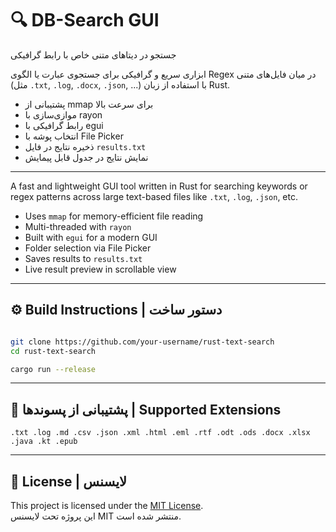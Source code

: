 # 🔍 DB-Search GUI 
جستجو در دیتاهای متنی خاص با رابط گرافیکی


ابزاری سریع و گرافیکی برای جستجوی عبارت یا الگوی Regex در میان فایل‌های متنی (مثل `.txt`, `.log`, `.docx`, `.json`, ...) با استفاده از زبان Rust.  
- پشتیبانی از mmap برای سرعت بالا  
- موازی‌سازی با rayon  
- رابط گرافیکی با egui  
- انتخاب پوشه با File Picker  
- ذخیره نتایج در فایل `results.txt`  
- نمایش نتایج در جدول قابل پیمایش

---



A fast and lightweight GUI tool written in Rust for searching keywords or regex patterns across large text-based files like `.txt`, `.log`, `.json`, etc.

- Uses `mmap` for memory-efficient file reading  
- Multi-threaded with `rayon`  
- Built with `egui` for a modern GUI  
- Folder selection via File Picker  
- Saves results to `results.txt`  
- Live result preview in scrollable view

---

## ⚙️ Build Instructions | دستور ساخت

```bash

git clone https://github.com/your-username/rust-text-search
cd rust-text-search

cargo run --release

```

---

## 📁 پشتیبانی از پسوندها | Supported Extensions

```
.txt .log .md .csv .json .xml .html .eml .rtf .odt .ods .docx .xlsx .java .kt .epub
```

---


## 📄 License | لایسنس

This project is licensed under the [MIT License](LICENSE).  
این پروژه تحت لایسنس MIT منتشر شده است.
